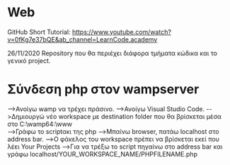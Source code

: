 # Web

GitHub Short Tutorial: https://www.youtube.com/watch?v=0fKg7e37bQE&ab_channel=LearnCode.academy

26/11/2020
Repository που θα περιέχει διάφορα τμήματα κώδικα και το γενικό project.

# Σύνδεση php στον wampserver
-->Ανοίγω wamp να τρέχει πράσινο.
-->Ανοίγω Visual Studio Code.
-->Δημιουργώ νέο workspace με destination folder που θα βρίσκεται μέσα στο C:\wamp64:\www\
-->Γράφω το scriptακι της php
-->Μπαίνω browser, πατάω localhost στο address bar.
-->Ο φάκελος του workspace πρέπει να βρίσκεται εκεί που λέει Your Projects
-->Για να τρέξω το script πηγαίνω στο address bar και γράφω localhost/YOUR_WORKSPACE_NAME/PHPFILENAME.php

